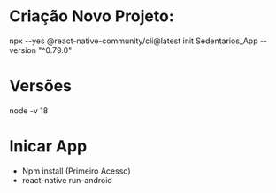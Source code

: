 # Criação Novo Projeto: 

npx --yes @react-native-community/cli@latest init Sedentarios_App  --version "^0.79.0"

# Versões

node -v 18     
     
# Inicar App

- Npm install (Primeiro Acesso)
- react-native run-android
